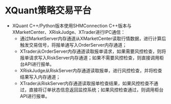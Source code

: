 # XQuant策略交易平台

- XQuant C++/Python版本使用SHMConnection C++版本与XMarketCenter、XRiskJudge、XTrader进行IPC通信：
    - 通过MarketServer内存通道从XMarketCenter读取行情数据，进行计算后触发交易信号，将报单通写入OrderServer内存通道；
    - XTrader从OrderServer内存通道读取报单请求，如果需要风控检查，则将报单请求写入RiskServer内存通道；如果不需要风控检查，则直接调用柜台API进行报单。
    - XRiskJudge从RiskServer内存通道读取报单，进行风控检查，并将检查结果写入内存通道；
    - XTrader从RiskServer内存通道读取报单检查结果，如果风控检查不通过，直接将订单状态信息返回监控系统；如果风控检查通过，则调用柜台API进行报单。
